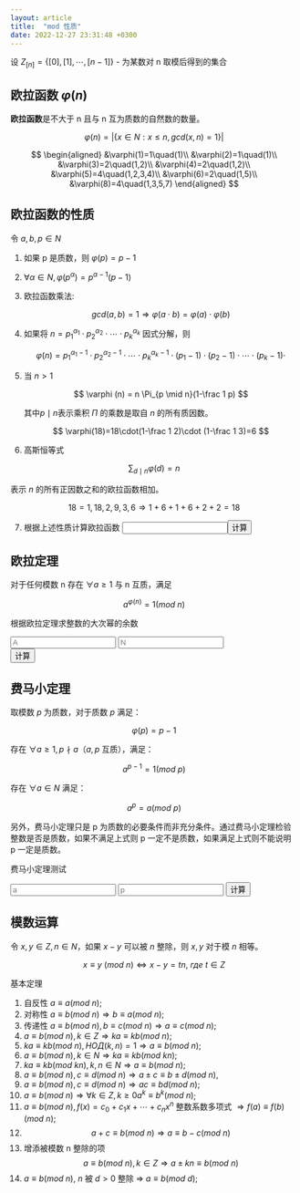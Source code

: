 ```yaml
---
layout: article
title:  "mod 性质"
date: 2022-12-27 23:31:48 +0300
---
```

设 $Z_{[n]} = \{[0], [1], \cdots, [n - 1]\}$ - 为某数对 n 取模后得到的集合

## 欧拉函数 $\varphi (n)$

**欧拉函数**是不大于 n 且与 n 互为质数的自然数的数量。

$$
\varphi (n) = \lvert\{ x \in N: x \le n, gcd(x,n) = 1 \}\rvert
$$

$$
\begin{aligned}
&\varphi(1)=1\quad(1)\\
&\varphi(2)=1\quad(1)\\
&\varphi(3)=2\quad(1,2)\\
&\varphi(4)=2\quad(1,2)\\
&\varphi(5)=4\quad(1,2,3,4)\\
&\varphi(6)=2\quad(1,5)\\
&\varphi(8)=4\quad(1,3,5,7)
\end{aligned}
$$

## 欧拉函数的性质

令 $a,b,p \in N$

1. 如果 p 是质数，则 $\varphi (р) = р - 1$
2. $\forall \alpha \in N, \varphi (р^\alpha) = р^{\alpha-1}(р-1)$
3. 欧拉函数乘法:

   $$
   gcd (a,b) =1 \Rightarrow \varphi (a \cdot b)= \varphi (a) \cdot \varphi (b)
   $$
4. 如果将 $n = p_1^{\alpha_1}\cdot p_2^{\alpha_2}\cdot \cdots \cdot p_k^{\alpha_k}$ 因式分解，则

   $$
   \varphi (n) = p_1^{\alpha_1 -1}\cdot p_2^{\alpha_2 -1}\cdot \cdots \cdot p_k^{\alpha_k -1} \cdot (p_1-1)\cdot (p_2-1)\cdot \cdots \cdot (p_k-1)\cdot
   $$
5. 当 $n > 1$

   $$
   \varphi (n) = n \Pi_{p \mid n}(1-\frac 1 p)
   $$

   其中$p\mid n$表示乘积 $\Pi$ 的乘数是取自 $n$ 的所有质因数。

   $$
   \varphi(18)=18\cdot(1-\frac 1 2)\cdot (1-\frac 1 3)=6
   $$
6. 高斯恒等式

$$
\sum_{d \mid n} \varphi(d) = n
$$

表示 $n$ 的所有正因数之和的欧拉函数相加。

$$
18 = 1,18,2,9,3,6 \Rightarrow 1+6+1+6+2+2=18
$$

7. 根据上述性质计算欧拉函数
<input id="mod_eular"><button onclick="calcEularEvent()">计算</button>
<div id="mod_answer"></div>
<script>
const calcEularEvent = ()=>{
    let num = document.getElementById("mod_eular").value;
    let str = `&${num} = `;
    let ans = calcEular(num);
    for(let i in ans){
        str += `${i}^{${ans[i]}}+`
    }
    str = str.slice(0,str.length-1);
    str += `\\\\`;
    str += `&\\varphi(${num}) = `;
    eul = 1;
    if(num!=1)
        for(let i in ans){
            str += `${i}^{${ans[i]}-1}\\cdot(${i}-1)+`;
            eul *= Math.pow(i,ans[i]-1) * (i-1);
        }
    else str += `1+`;
    str = str.slice(0,str.length-1);
    str += `=${eul}`;
    str = `&\\varphi(${num})=${eul}\\\\${str}`
    document.getElementById("mod_answer").innerHTML = `$$\\begin{aligned}${str}\\end{aligned}$$`;
    MathJax.typeset();
}
const calcEular = (number) => {
    if(number == 1) return {1:1};
    let t = 1;
    let ans = {};
    while(number != 1 && t++)
        while(number%t==0 && (number /= t)){
            if(!(t in ans)) ans[t]=0;
            ans[t]++;
        }
    return ans;
}
</script>

## 欧拉定理

对于任何模数 n 存在 $\forall а \ge 1$ 与 n 互质，满足

$$
a^{\varphi (n)} = 1 (mod\ n)
$$

根据欧拉定理求整数的大次幂的余数

<input id="TEular_A" placeholder="A">
<input id="TEular_N" placeHolder="N"><br>
<button onclick="TEular_calc(this)">计算</button>

<script>
let gcd = (a,b) => {
    return a%b==0?b:gcd(b,a%b);
}
const TEular_calc = (element)=>{
    A = document.getElementById("TEular_A").value
    N = document.getElementById("TEular_N").value
    element.innerHTML = `$$\\begin{aligned}&${A}^{\\varphi(${N})}=${pow_mod(A,calcEularNumber(N),N)}(mod\\ ${N})\\\\&gcd(${A},${N})=${gcd(A,N)}\\end{aligned}$$`;
    MathJax.typeset();
}
const calcEularNumber = (num)=>{
    let t = 1;
    let ans = {};
    eul = 1;
    let number = num;
    while(number != 1 && t++){
        while(number%t==0 && (number /= t)){
            if(!(t in ans)) ans[t]=0;
            ans[t]++;
        }
    }
    for(let i in ans){
        eul *= Math.pow(i,ans[i]-1) * (i-1);
    }
    return eul;
}
</script>


## 费马小定理

取模数 $p$ 为质数，对于质数 $p$ 满足：

$$
\varphi (p) = p - 1
$$

存在 $\forall а \ge 1, p \nmid а$（$a,p$ 互质），满足：

$$
a^{p - 1} = 1 (mod\ p)
$$

存在 $\forall а \in N$ 满足：

$$
a^p = a (mod\ p)
$$

另外，费马小定理只是 p 为质数的必要条件而非充分条件。通过费马小定理检验整数是否是质数，如果不满足上式则 p 一定不是质数，如果满足上式则不能说明 p 一定是质数。

费马小定理测试

<input id="Fermat_A" placeholder="a">
<input id="Fermat_P" placeholder="p">
<button onclick="calcFermat()">计算</button>
<div id="Fermat_ans"></div>
<script>
const pow_mod = (x, y, mod) => {
    ret = 1;
    while(y-->0){
        ret *= x
        ret %= mod
    }
    return ret;
}
const calcFermat = ()=>{
    a = document.getElementById("Fermat_A").value;
    p = document.getElementById("Fermat_P").value;
    apmp = pow_mod(a,p,p);
    amp  = a%p;
    let Fermat_ans = `&a=${a}, p=${p}\\\\&a^p=${a}^{${p}} = ${apmp} (mod\\ ${p}), a=${a} = ${amp}(mod\\ ${p}) \\Rightarrow \\\\ &${apmp}${apmp == amp ? `\\equiv` : `\\neq`}${amp}(mod\\ ${p})`;
    document.getElementById("Fermat_ans").innerHTML = `计算结果：${apmp == amp ? `${p} 可能是质数` : `${p} 一定不是质数`}$$\\begin{aligned}${Fermat_ans}\\end{aligned}$$`;
    MathJax.typeset();
}
</script>

## 模数运算

令 $х, у \in Z, n \in N$，如果 $x-y$ 可以被 $n$ 整除，则 $x,y$ 对于模 $n$ 相等。

$$
х \equiv у\ (mod\ n)\Leftrightarrow х - у = tn,\ где\ t \in Z
$$

基本定理

1. 自反性 $a \equiv a(mod\ n)$;
2. 对称性 $a \equiv b(mod\ n) \Rightarrow b \equiv a(mod\ n)$;
3. 传递性 $a \equiv b(mod\ n) , b \equiv с(mod\ n) \Rightarrow a \equiv с(mod\ n)$;
4. $a \equiv b(mod\ n), k \in Z \Rightarrow ka \equiv kb(mod\ n)$;
5. $ka \equiv kb(mod\ n), НОД (k,n )=1 \Rightarrow a \equiv b(mod\ n)$;
6. $a \equiv b(mod\ n), k \in N \Rightarrow ka \equiv kb(mod\ kn)$;
7. $ka \equiv kb(mod\ kn), k,n \in N \Rightarrow a \equiv b(mod\ n)$;
8. $a \equiv b(mod\ n) , c \equiv d(mod\ n) \Rightarrow a\pm c \equiv b\pm d(mod\ n)$,
9. $a \equiv b(mod\ n) , c \equiv d(mod\ n) \Rightarrow ac \equiv bd(mod\ n)$;
10. $a \equiv b(mod\ n) \Rightarrow \forall k \in Z, k \ge 0 a^k\equiv b^k(mod\ n)$;
11. $a \equiv b(mod\ n), f(x) = c_0+c_1x+ \cdots +c_nx^n$ 整数系数多项式 $\Rightarrow f(a) \equiv f(b)(mod\ n)$;
12. $$
    a+c \equiv b(mod\ n) \Rightarrow a \equiv b - с(mod\ n)
    $$
13. 增添被模数 n 整除的项
    $$
    a \equiv b(mod\ n), k \in Z \Rightarrow a \pm kn \equiv b(mod\ n)
    $$
14. $a \equiv b(mod\ n)$, $n$ 被 $d > 0$ 整除 $\Rightarrow$ $a \equiv b(mod\ d)$;
